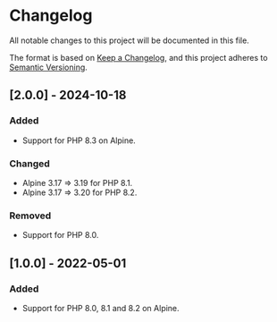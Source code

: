 # Changelog
All notable changes to this project will be documented in this file.

The format is based on [Keep a Changelog](https://keepachangelog.com/en/1.0.0/),
and this project adheres to [Semantic Versioning](https://semver.org/spec/v2.0.0.html).

## [2.0.0] - 2024-10-18
### Added
- Support for PHP 8.3 on Alpine.

### Changed
- Alpine 3.17 => 3.19 for PHP 8.1.
- Alpine 3.17 => 3.20 for PHP 8.2.

### Removed
- Support for PHP 8.0.

## [1.0.0] - 2022-05-01
### Added
- Support for PHP 8.0, 8.1 and 8.2 on Alpine.
